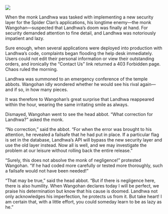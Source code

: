 ![](/pages/case-165/keys.jpg)

When the monk Landhwa was tasked with implementing a new
security layer for the Spider Clan’s applications, his
longtime enemy—the monk Wangohan—suspected that Landhwa’s doom was finally at hand.  For
security demanded attention to fine detail, and Landhwa was
notoriously impatient and lazy.

Sure enough, when several applications were deployed into
production with Landhwa’s code, complaints began flooding
the help desk immediately.  Users could not edit their
personal information or view their outstanding orders, and
ironically the “Contact Us” link returned a 403 Forbidden
page.  Chaos ruled the morning.

Landhwa was summoned to an emergency conference of the
temple abbots.  Wangohan idly wondered whether he would see
his rival again—and if so, in how many pieces.

It was therefore to Wangohan’s great surprise that Landhwa
reappeared within the hour, wearing the same irritating
smile as always.

Dismayed, Wangohan went to see the head abbot.
“What correction for Landhwa?” asked the monk.

“No correction,” said the abbot.  “For when the error was
brought to his attention, he revealed a failsafe that he had
put in place.  If a particular flag is set in the database,
Landhwa’s API will bypass the new security layer and use the
old layer instead.  Now all is well, and we may investigate
the problem at our leisure without rolling back the entire
release.”

“Surely, this does not absolve the monk of negligence!”
protested Wangohan.  “If he had coded more carefully or
tested more thoroughly, such a failsafe would not have been
needed!”

“That may be true,” said the head abbot.  “But if there is
negligence here, there is also humility.  When Wangohan
declares today I will be perfect, we praise his
determination but know that his cause is doomed.  Landhwa
not only acknowledges his imperfection, he protects us from
it.  But take heart!  I am certain that, with a little
effort, you could someday learn to be as lazy as he.”

